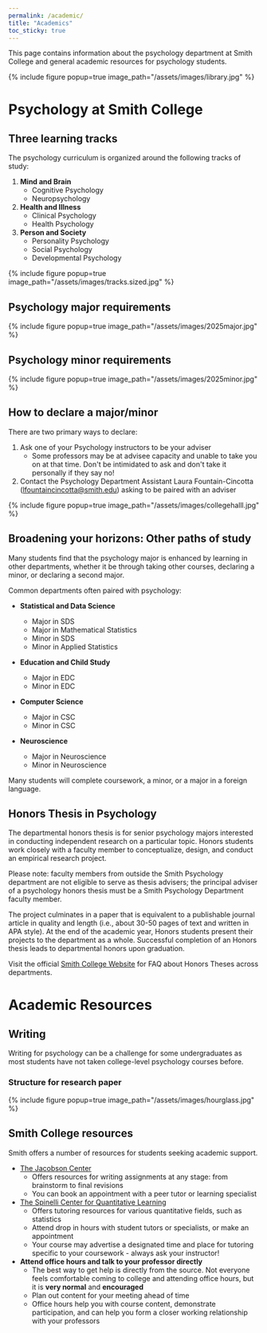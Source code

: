 ```yaml
---
permalink: /academic/
title: "Academics"
toc_sticky: true
---
```

This page contains information about the psychology department at Smith College and general academic resources for psychology students.

{% include figure popup=true image_path="/assets/images/library.jpg" %}

# Psychology at Smith College
## Three learning tracks
The psychology curriculum is organized around the following tracks of study:
1. **Mind and Brain**
    - Cognitive Psychology
    - Neuropsychology
2. **Health and Illness**
    - Clinical Psychology
    - Health Psychology 
3. **Person and Society**
    - Personality Psychology
    - Social Psychology
    - Developmental Psychology

{% include figure popup=true image_path="/assets/images/tracks.sized.jpg" %}

## Psychology major requirements

{% include figure popup=true image_path="/assets/images/2025major.jpg" %}

## Psychology minor requirements

{% include figure popup=true image_path="/assets/images/2025minor.jpg" %}

## How to declare a major/minor
There are two primary ways to declare:
1. Ask one of your Psychology instructors to be your adviser
    - Some professors may be at advisee capacity and unable to take you on at that time. Don't be intimidated to ask and don't take it personally if they say no!
3. Contact the Psychology Department Assistant Laura Fountain-Cincotta (lfountaincincotta@smith.edu) asking to be paired with an adviser 

{% include figure popup=true image_path="/assets/images/collegehalll.jpg" %}

## Broadening your horizons: Other paths of study

Many students find that the psychology major is enhanced by learning in other departments, whether it be through taking other courses, declaring a minor, or declaring a second major.

Common departments often paired with psychology:

- **Statistical and Data Science**
    - Major in SDS
    - Major in Mathematical Statistics
    - Minor in SDS
    - Minor in Applied Statistics 

- **Education and Child Study**
    - Major in EDC
    - Minor in EDC

- **Computer Science**
    - Major in CSC
    - Minor in CSC

- **Neuroscience**
    - Major in Neuroscience
    - Minor in Neuroscience

Many students will complete coursework, a minor, or a major in a foreign language.

## Honors Thesis in Psychology

The departmental honors thesis is for senior psychology majors interested in conducting independent research on a particular topic. Honors students work closely with a faculty member to conceptualize, design, and conduct an empirical research project.

Please note: faculty members from outside the Smith Psychology department are not eligible to serve as thesis advisers; the principal adviser of a psychology honors thesis must be a Smith Psychology Department faculty member. 

The project culminates in a paper that is equivalent to a publishable journal article in quality and length (i.e., about 30-50 pages of text and written in APA style). At the end of the academic year, Honors students present their projects to the department as a whole. Successful completion of an Honors thesis leads to departmental honors upon graduation.

Visit the official [Smith College Website](https://www.smith.edu/academics/class-deans/departmental-honors) for FAQ about Honors Theses across departments.


# Academic Resources
## Writing

Writing for psychology can be a challenge for some undergraduates as most students have not taken college-level psychology courses before.

### Structure for research paper
{% include figure popup=true image_path="/assets/images/hourglass.jpg" %}


## Smith College resources
Smith offers a number of resources for students seeking academic support.
- [The Jacobson Center](https://www.smith.edu/academics/integrative-learning/jacobson-center-writing-teaching-learning)
    - Offers resources for writing assignments at any stage: from brainstorm to final revisions
    - You can book an appointment with a peer tutor or learning specialist
- [The Spinelli Center for Quantitative Learning](https://www.smith.edu/academics/applied-learning-research/spinelli-center-quantitative-learning)
    - Offers tutoring resources for various quantitative fields, such as statistics
    - Attend drop in hours with student tutors or specialists, or make an appointment
    - Your course may advertise a designated time and place for tutoring specific to your coursework - always ask your instructor!
 - **Attend office hours and talk to your professor directly**
     - The best way to get help is directly from the source. Not everyone feels comfortable coming to college and attending office hours, but it is **very normal** and **encouraged**
     - Plan out content for your meeting ahead of time
     - Office hours help you with course content, demonstrate participation, and can help you form a closer working relationship with your professors




